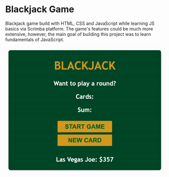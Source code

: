 # Blackjack Game

Blackjack game build with HTML, CSS and JavaScript while learning JS basics via Scrimba platform. The game's features could be much more extensive, however, the main goal of building this project was to learn fundamentals of JavaScript.

![GIF of the finished Blackjack Game](./blackjack-game-showcase.gif)
